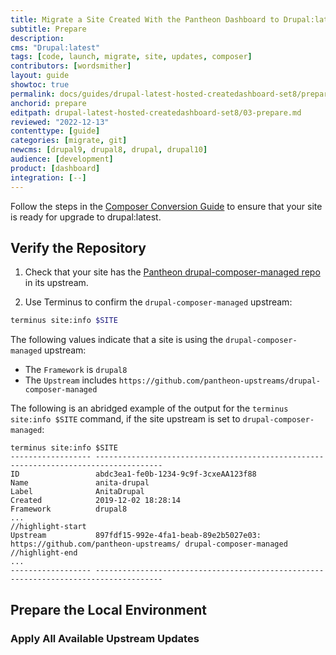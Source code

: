 ```yaml
---
title: Migrate a Site Created With the Pantheon Dashboard to Drupal:latest
subtitle: Prepare
description: 
cms: "Drupal:latest"
tags: [code, launch, migrate, site, updates, composer]
contributors: [wordsmither]
layout: guide
showtoc: true
permalink: docs/guides/drupal-latest-hosted-createdashboard-set8/prepare
anchorid: prepare
editpath: drupal-latest-hosted-createdashboard-set8/03-prepare.md
reviewed: "2022-12-13"
contenttype: [guide]
categories: [migrate, git]
newcms: [drupal9, drupal8, drupal, drupal10]
audience: [development]
product: [dashboard]
integration: [--]
---
```


<Alert title="Note"  type="info" >

Follow the steps in the [Composer Conversion Guide](/guides/composer-convert) to ensure that your site is ready for upgrade to drupal:latest.

</Alert>

## Verify the Repository

1. Check that your site has the [Pantheon drupal-composer-managed repo](https://github.com/pantheon-upstreams/drupal-composer-managed) in its upstream.

1. Use Terminus to confirm the `drupal-composer-managed` upstream:

  ```bash
  terminus site:info $SITE 
  ```

  The following values indicate that a site is using the `drupal-composer-managed` upstream:

   - The `Framework` is `drupal8`
   - The `Upstream` includes `https://github.com/pantheon-upstreams/drupal-composer-managed`

   The following is an abridged example of the output for the `terminus site:info $SITE` command, if the site upstream is set to `drupal-composer-managed`:

   ```bash{outputLines:2-13}
   terminus site:info $SITE
   ------------------ -------------------------------------------------------------------------------------
   ID                 abdc3ea1-fe0b-1234-9c9f-3cxeAA123f88
   Name               anita-drupal
   Label              AnitaDrupal
   Created            2019-12-02 18:28:14
   Framework          drupal8
   ...
   //highlight-start
   Upstream           897fdf15-992e-4fa1-beab-89e2b5027e03: https://github.com/pantheon-upstreams/ drupal-composer-managed
   //highlight-end
   ...
   ------------------ -------------------------------------------------------------------------------------
   ```

## Prepare the Local Environment

<Partial file="drupal-latest/prepare-local-environment-no-clone.md" />

### Apply All Available Upstream Updates

<Partial file="drupal-apply-upstream-updates-drupal-recommended.md" />
